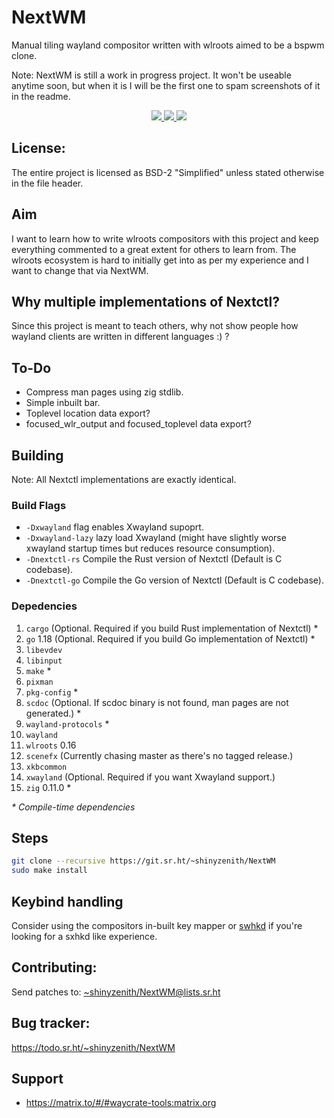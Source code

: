 # NextWM

Manual tiling wayland compositor written with wlroots aimed to be a bspwm clone.

Note: NextWM is still a work in progress project. It won't be useable anytime soon, but when it is I will be the first one to spam screenshots of it in the readme.

<p align=center>
    <a href="https://builds.sr.ht/~shinyzenith/NextWM/commits/master/nix.yml"><img src="https://builds.sr.ht/~shinyzenith/NextWM/commits/master/nix.yml.svg"</a>
    <a href="https://builds.sr.ht/~shinyzenith/NextWM/commits/master/alpine.yml"><img src="https://builds.sr.ht/~shinyzenith/NextWM/commits/master/alpine.yml.svg"</a>
    <a href="https://github.com/waycrate/NextWM/actions"><img src="https://github.com/waycrate/nextwm/actions/workflows/arch.yaml/badge.svg"></a>
</p>


## License:

The entire project is licensed as BSD-2 "Simplified" unless stated otherwise in the file header.

## Aim

I want to learn how to write wlroots compositors with this project and keep everything commented to a great extent for others to learn from.
The wlroots ecosystem is hard to initially get into as per my experience and I want to change that via NextWM.

## Why multiple implementations of Nextctl?

Since this project is meant to teach others, why not show people how wayland clients are written in different languages :) ?

## To-Do

- Compress man pages using zig stdlib.
- Simple inbuilt bar.
- Toplevel location data export?
- focused_wlr_output and focused_toplevel data export?

## Building

Note: All Nextctl implementations are exactly identical.

### Build Flags
- `-Dxwayland` flag enables Xwayland supoprt.
- `-Dxwayland-lazy` lazy load Xwayland (might have slightly worse xwayland startup times but reduces resource consumption).
- `-Dnextctl-rs` Compile the Rust version of Nextctl (Default is C codebase).
- `-Dnextctl-go` Compile the Go version of Nextctl (Default is C codebase).

### Depedencies

1. `cargo` (Optional. Required if you build Rust implementation of Nextctl) *
1. `go` 1.18 (Optional. Required if you build Go implementation of Nextctl) *
1. `libevdev`
1. `libinput`
1. `make` *
1. `pixman`
1. `pkg-config` *
1. `scdoc` (Optional. If scdoc binary is not found, man pages are not generated.) *
1. `wayland-protocols` *
1. `wayland`
1. `wlroots` 0.16
1. `scenefx` (Currently chasing master as there's no tagged release.)
1. `xkbcommon`
1. `xwayland` (Optional. Required if you want Xwayland support.)
1. `zig` 0.11.0 *

_\* Compile-time dependencies_

## Steps

```bash
git clone --recursive https://git.sr.ht/~shinyzenith/NextWM
sudo make install
```

## Keybind handling

Consider using the compositors in-built key mapper or [swhkd](https://github.com/shinyzenith/swhkd) if you're looking for a sxhkd like experience.

## Contributing:

Send patches to:
[~shinyzenith/NextWM@lists.sr.ht](https://lists.sr.ht/~shinyzenith/NextWM)

## Bug tracker:

https://todo.sr.ht/~shinyzenith/NextWM

## Support

-   https://matrix.to/#/#waycrate-tools:matrix.org
